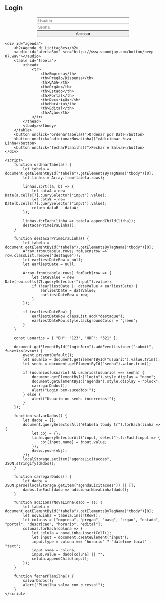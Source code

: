 <!DOCTYPE html>
<html lang="pt-BR">
<head>
    <meta charset="UTF-8">
    <meta name="viewport" content="width=device-width, initial-scale=1.0">
    <title>Agenda de Licitações</title>
    <style>
        table { width: 100%; border-collapse: collapse; }
        th, td { border: 1px solid black; padding: 8px; text-align: left; }
        th { background-color: #f2f2f2; }
        #loginForm { display: flex; flex-direction: column; width: 300px; margin: auto; }
        #agenda { display: none; }
        .destaque { background-color: yellow; }
    </style>
</head>
<body>
    <div id="login">
        <h2>Login</h2>
        <form id="loginForm">
            <input type="text" id="usuario" placeholder="Usuário" required>
            <input type="password" id="senha" placeholder="Senha" required>
            <button type="submit">Acessar</button>
        </form>
    </div>

    <div id="agenda">
        <h2>Agenda de Licitações</h2>
        <audio id="alertaSom" src="https://www.soundjay.com/button/beep-07.wav"></audio>
        <table id="tabela">
            <thead>
                <tr>
                    <th>Empresa</th>
                    <th>Pregão/Dispensa</th>
                    <th>UASG</th>
                    <th>Órgão</th>
                    <th>Estado</th>
                    <th>Portal</th>
                    <th>Descrição</th>
                    <th>Horário</th>
                    <th>Edital</th>
                    <th>Ação</th>
                </tr>
            </thead>
            <tbody></tbody>
        </table>
        <button onclick="ordenarTabela()">Ordenar por Data</button>
        <button onclick="adicionarNovaLinha()">Adicionar Nova Linha</button>
        <button onclick="fecharPlanilha()">Fechar e Salvar</button>
    </div>

    <script>
        function ordenarTabela() {
            let tabela = document.getElementById("tabela").getElementsByTagName("tbody")[0];
            let linhas = Array.from(tabela.rows);
            
            linhas.sort((a, b) => {
                let dataA = new Date(a.cells[7].querySelector("input").value);
                let dataB = new Date(b.cells[7].querySelector("input").value);
                return dataB - dataA;
            });
            
            linhas.forEach(linha => tabela.appendChild(linha));
            destacarPrimeiraLinha();
        }

        function destacarPrimeiraLinha() {
            let tabela = document.getElementById("tabela").getElementsByTagName("tbody")[0];
            Array.from(tabela.rows).forEach(row => row.classList.remove("destaque"));
            let earliestDateRow = null;
            let earliestDate = null;

            Array.from(tabela.rows).forEach(row => {
                let dateValue = new Date(row.cells[7].querySelector("input").value);
                if (!earliestDate || dateValue < earliestDate) {
                    earliestDate = dateValue;
                    earliestDateRow = row;
                }
            });

            if (earliestDateRow) {
                earliestDateRow.classList.add("destaque");
                earliestDateRow.style.backgroundColor = "green";
            }
        }

        const usuarios = { "BH": "123", "HDF": "321" };

        document.getElementById("loginForm").addEventListener("submit", function(event) {
            event.preventDefault();
            let usuario = document.getElementById("usuario").value.trim();
            let senha = document.getElementById("senha").value.trim();

            if (usuarios[usuario] && usuarios[usuario] === senha) {
                document.getElementById("login").style.display = "none";
                document.getElementById("agenda").style.display = "block";
                carregarDados();
                alert("Login bem-sucedido!");
            } else {
                alert("Usuário ou senha incorretos!");
            }
        });

        function salvarDados() {
            let dados = [];
            document.querySelectorAll("#tabela tbody tr").forEach(linha => {
                let obj = {};
                linha.querySelectorAll("input, select").forEach(input => {
                    obj[input.name] = input.value;
                });
                dados.push(obj);
            });
            localStorage.setItem("agendaLicitacoes", JSON.stringify(dados));
        }

        function carregarDados() {
            let dados = JSON.parse(localStorage.getItem("agendaLicitacoes")) || [];
            dados.forEach(dado => adicionarNovaLinha(dado));
        }

        function adicionarNovaLinha(dado = {}) {
            let tabela = document.getElementById("tabela").getElementsByTagName("tbody")[0];
            let novaLinha = tabela.insertRow();
            let colunas = ["empresa", "pregao", "uasg", "orgao", "estado", "portal", "descricao", "horario", "edital"];
            colunas.forEach(coluna => {
                let celula = novaLinha.insertCell();
                let input = document.createElement("input");
                input.type = coluna === "horario" ? "datetime-local" : "text";
                input.name = coluna;
                input.value = dado[coluna] || "";
                celula.appendChild(input);
            });
        }

        function fecharPlanilha() {
            salvarDados();
            alert("Planilha salva com sucesso!");
        }
    </script>
</body>
</html>
